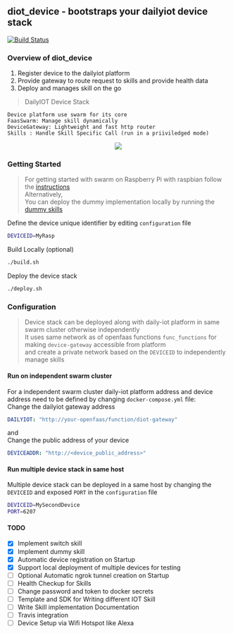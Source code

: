## diot_device - bootstraps your dailyiot device stack

[![Build Status](https://travis-ci.org/dailyiot/diot_device.svg?branch=master)](https://travis-ci.org/dailyiot/diot_device)
   

### Overview of diot_device
1. Register device to the dailyiot platform
2. Provide gateway to route request to skills and provide health data
3. Deploy and manages skill on the go

> DailyIOT Device Stack 

    Device platform use swarm for its core
    FaasSwarm: Manage skill dynamically
    DeviceGateway: Lightweight and fast http router
    Skills : Handle Skill Specific Call (run in a priiviledged mode)

<p align="center">
   <img src="https://farm2.staticflickr.com/1756/40740438330_b4efa720db_o.jpg">
</p>
   
   
### Getting Started

> For getting started with swarm on Raspberry Pi with raspbian follow the [instructions](https://github.com/dailyiot/diot_device/blob/master/doc/setup_raspberry.md)     
> Alternatively,    
> You can deploy the dummy implementation locally by running the [dummy skills](https://github.com/dailyiot/skills/blob/master/README.md#dummy)
   
Define the device unique identifier by editing `configuration` file 
```bash
DEVICEID=MyRasp
```

Build Locally (optional)
```bash
./build.sh
```

Deploy the device stack
```bash
./deploy.sh
```

### Configuration
> Device stack can be deployed along with daily-iot platform in same swarm cluster otherwise independently   
> It uses same network as of openfaas functions `func_functions` for making `device-gateway` accessible from platform    
> and create a private network based on the `DEVICEID` to independently manage skills

#### Run on independent swarm cluster

For a independent swarm cluster daily-iot platform address and device address need to be defined by changing `docker-compose.yml` file:    
Change the dailyiot gateway address  
```yaml
DAILYIOT: "http://your-openfaas/function/diot-gateway"
```
and    
Change the public address of your device  
```yaml
DEVICEADDR: "http://<device_public_address>"
```
    
#### Run multiple device stack in same host

Multiple device stack can be deployed in a same host by changing the `DEVICEID` and exposed `PORT` in the `configuration` file
```bash
DEVICEID=MySecondDevice
PORT=6207
```
    
#### TODO
- [X] Implement switch skill
- [X] Implement dummy skill
- [X] Automatic device registration on Startup
- [X] Support local deployment of multiple devices for testing
- [ ] Optional Automatic ngrok tunnel creation on Startup
- [ ] Health Checkup for Skills
- [ ] Change password and token to docker secrets
- [ ] Template and SDK for Writing different IOT Skill 
- [ ] Write Skill implementation Documentation
- [ ] Travis integration
- [ ] Device Setup via Wifi Hotspot like Alexa
